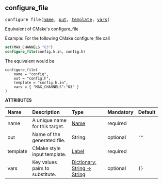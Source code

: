 <!-- Generated with Stardoc: http://skydoc.bazel.build -->



<a id="configure_file"></a>

## configure_file

<pre>
configure_file(<a href="#configure_file-name">name</a>, <a href="#configure_file-out">out</a>, <a href="#configure_file-template">template</a>, <a href="#configure_file-vars">vars</a>)
</pre>


Equivalent of CMake's configure_file

Example:
  For the following CMake configure_file call
  ```cmake
  set(MAX_CHANNELS "63")
  configure_file(config.h.in, config.h)
  ```

  The equivalent would be
  ```starlark
  configure_file(
      name = "config",
      out = "config.h",
      template = "config.h.in",
      vars = { "MAX_CHANNELS":"63" }
  )
  ```


**ATTRIBUTES**


| Name  | Description | Type | Mandatory | Default |
| :------------- | :------------- | :------------- | :------------- | :------------- |
| <a id="configure_file-name"></a>name |  A unique name for this target.   | <a href="https://bazel.build/concepts/labels#target-names">Name</a> | required |  |
| <a id="configure_file-out"></a>out |  Name of the generated file.   | String | optional | <code>""</code> |
| <a id="configure_file-template"></a>template |  CMake style input template.   | <a href="https://bazel.build/concepts/labels">Label</a> | required |  |
| <a id="configure_file-vars"></a>vars |  Key values pairs to substitute.   | <a href="https://bazel.build/rules/lib/dict">Dictionary: String -> String</a> | optional | <code>{}</code> |


